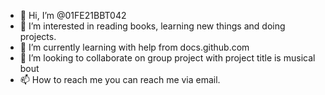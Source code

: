 - 👋 Hi, I’m @01FE21BBT042
- 👀 I’m interested in reading books, learning new things and doing projects.
- 🌱 I’m currently learning with help from docs.github.com
- 💞️ I’m looking to collaborate on group project with project title is musical bout 
- 📫 How to reach me
      you can reach me via email.



<!---
01FE21BBT042/01FE21BBT042 is a ✨ special ✨ repository because its `README.md` (this file) appears on your GitHub profile.
You can click the Preview link to take a look at your changes.
--->
